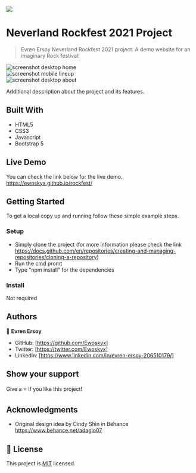![](https://img.shields.io/badge/Microverse-blueviolet)

# Neverland Rockfest 2021 Project

> Evren Ersoy  Neverland Rockfest 2021 project. A demo website for an imaginary 
Rock festival!

![screenshot desktop home](./nrf-1.PNG)<br />
![screenshot mobile lineup](./nrf-2.PNG)<br />
![screenshot desktop about](./nrf-3.PNG)<br />

Additional description about the project and its features.

## Built With

- HTML5 
- CSS3
- Javascript
- Bootstrap 5


## Live Demo

You can check the link below for the live demo.
https://ewoskyx.github.io/rockfest/


## Getting Started

To get a local copy up and running follow these simple example steps.

### Setup
- Simply clone the project (for more information please check the link https://docs.github.com/en/repositories/creating-and-managing-repositories/cloning-a-repository)
- Run the cmd promt
- Type "npm install" for the dependencies

### Install

Not required



## Authors

👤 **Evren Ersoy**

- GitHub: [https://github.com/Ewoskyx]
- Twitter: [https://twitter.com/Ewoskyx]
- LinkedIn: [https://www.linkedin.com/in/evren-ersoy-206510179/]

## Show your support

Give a ⭐️ if you like this project!

## Acknowledgments

- Original design idea by Cindy Shin in Behance
https://www.behance.net/adagio07

## 📝 License
This project is [MIT](./MIT.md) licensed.